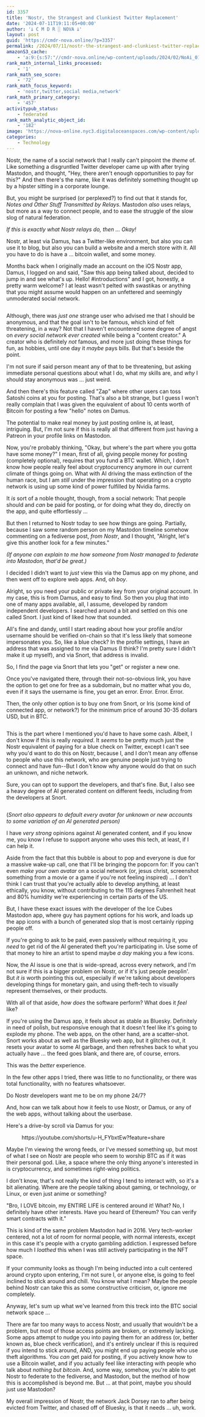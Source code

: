 ```yaml
---
id: 3357
title: 'Nostr, the Strangest and Clunkiest Twitter Replacement'
date: '2024-07-11T19:11:05+00:00'
author: '𐕣 C M D R ░ NOVA 𐕣'
layout: post
guid: 'https://cmdr-nova.online/?p=3357'
permalink: /2024/07/11/nostr-the-strangest-and-clunkiest-twitter-replacement/
amazonS3_cache:
    - 'a:9:{s:57:"//cmdr-nova.online/wp-content/uploads/2024/02/NoAi_01.png";a:1:{s:9:"timestamp";i:1721696348;}s:58:"//cmdr-nova.online/wp-content/uploads/2024/07/image-13.png";a:2:{s:2:"id";i:3358;s:11:"source_type";s:13:"media-library";}s:67:"//cmdr-nova.online/wp-content/uploads/2024/07/image-13-1024x768.png";a:2:{s:2:"id";i:3358;s:11:"source_type";s:13:"media-library";}s:90:"//nova-online.nyc3.digitaloceanspaces.com/wp-content/uploads/2024/07/11181146/image-13.png";a:2:{s:2:"id";i:3358;s:11:"source_type";s:13:"media-library";}s:99:"//nova-online.nyc3.digitaloceanspaces.com/wp-content/uploads/2024/07/11181146/image-13-1024x768.png";a:2:{s:2:"id";i:3358;s:11:"source_type";s:13:"media-library";}s:58:"//cmdr-nova.online/wp-content/uploads/2024/07/image-14.png";a:2:{s:2:"id";i:3359;s:11:"source_type";s:13:"media-library";}s:90:"//nova-online.nyc3.digitaloceanspaces.com/wp-content/uploads/2024/07/11182242/image-14.png";a:2:{s:2:"id";i:3359;s:11:"source_type";s:13:"media-library";}s:58:"//cmdr-nova.online/wp-content/uploads/2024/07/image-15.png";a:2:{s:2:"id";i:3360;s:11:"source_type";s:13:"media-library";}s:90:"//nova-online.nyc3.digitaloceanspaces.com/wp-content/uploads/2024/07/11182845/image-15.png";a:2:{s:2:"id";i:3360;s:11:"source_type";s:13:"media-library";}}'
rank_math_internal_links_processed:
    - '1'
rank_math_seo_score:
    - '72'
rank_math_focus_keyword:
    - 'nostr,twitter,social media,network'
rank_math_primary_category:
    - '457'
activitypub_status:
    - federated
rank_math_analytic_object_id:
    - '182'
image: 'https://nova-online.nyc3.digitaloceanspaces.com/wp-content/uploads/2024/07/11190902/Screenshot-from-2024-07-11-15-08-41.png'
categories:
    - Technology
---
```


<!-- wp:paragraph -->
<p>Nostr, the name of a social network that I really can't pinpoint the <em>theme</em> of. Like something a disgruntled Twitter developer came up with after trying Mastodon, and thought, "Hey, there aren't enough opportunities to pay for this?" And then there's the name, like it was definitely something thought up by a hipster sitting in a corporate lounge. </p>
<!-- /wp:paragraph -->

<!-- wp:paragraph -->
<p>But, you might be surprised (or perplexed?) to find out that it stands for, <em>Notes and Other Stuff Transmitted by Relays</em>. Mastodon <em>also</em> uses relays, but more as a way to connect people, and to ease the struggle of the slow slog of natural federation.</p>
<!-- /wp:paragraph -->

<!-- wp:paragraph -->
<p><em>If this is exactly what Nostr relays do, then ... Okay!</em></p>
<!-- /wp:paragraph -->

<!-- wp:paragraph -->
<p>Nostr, at least via Damus, has a Twitter-like environment, but also you can use it to blog, but also you can build a website and a merch store with it. All you have to do is have a ... bitcoin wallet, and some money.</p>
<!-- /wp:paragraph -->

<!-- wp:paragraph -->
<p>Months back when I originally made an account on the iOS Nostr app, Damus, I logged on and said, "Saw this app being talked about, decided to jump in and see what's up. Hello! #introductions" and I got, honestly, a pretty warm welcome? I at least wasn't pelted with swastikas or anything that you might assume would happen on an unfettered and seemingly unmoderated social network.</p>
<!-- /wp:paragraph -->

<!-- wp:image {"id":3358,"sizeSlug":"large","linkDestination":"none","align":"center"} -->
<figure class="wp-block-image aligncenter size-large"><img src="https://cmdr-nova.online/wp-content/uploads/2024/07/image-13-1024x768.png" alt="" class="wp-image-3358"/></figure>
<!-- /wp:image -->

<!-- wp:paragraph -->
<p>Although, there was <em>just one</em> strange user who advised me that I should be anonymous, and that the goal isn't to be famous, which kind of felt threatening, in a way? Not that I haven't encountered some degree of angst on <em>every social network ever created</em> while being a "content creator." A creator who is definitely <em>not</em> famous, and more just doing these things for fun, as hobbies, until one day it <em>maybe</em> pays bills. But that's beside the point.</p>
<!-- /wp:paragraph -->

<!-- wp:paragraph -->
<p>I'm not sure if said person meant any of that to be threatening, but asking immediate personal questions about what I do, what my skills are, and <em>why</em> I should stay anonymous was ... just weird.</p>
<!-- /wp:paragraph -->

<!-- wp:paragraph -->
<p>And then there's this feature called "Zap" where other users can toss Satoshi coins at you for posting. That's also a bit strange, but I guess I won't really complain that I was given the equivalent of about 10 cents worth of Bitcoin for posting a few "hello" notes on Damus.</p>
<!-- /wp:paragraph -->

<!-- wp:paragraph -->
<p>The potential to make real money by just posting online is, at least, intriguing. But, I'm not sure if this is really all that different from just having a Patreon in your profile links on Mastodon.</p>
<!-- /wp:paragraph -->

<!-- wp:paragraph -->
<p>Now, you're probably thinking, "Okay, but where's the part where you gotta have some money?" I mean, first of all, giving people money for posting (completely optional), requires that you fund a BTC wallet. Which, I don't know how people really feel about cryptocurrency anymore in our current climate of things going on. What with AI driving the mass extinction of the human race, but I am <em>still</em> under the impression that operating on a crypto network is using up some kind of power fulfilled by Nvidia farms.</p>
<!-- /wp:paragraph -->

<!-- wp:paragraph -->
<p>It <em>is</em> sort of a noble thought, though, from a social network: That people should and <em>can</em> be paid for posting, or for doing what they do, directly on the app, and quite effortlessly ...</p>
<!-- /wp:paragraph -->

<!-- wp:paragraph -->
<p>But then I returned to Nostr today to see how things are going. Partially, because I saw some random person on my Mastodon timeline somehow commenting on a fediverse post, <em>from Nostr</em>, and I thought, "Alright, let's give this another look for a few minutes." </p>
<!-- /wp:paragraph -->

<!-- wp:paragraph -->
<p><em>(If anyone can explain to me how someone from Nostr managed to federate into Mastodon, that'd be great.)</em></p>
<!-- /wp:paragraph -->

<!-- wp:paragraph -->
<p>I decided I didn't want to <em>just</em> view this via the Damus app on my phone, and then went off to explore web apps. And, o<em>h boy</em>.</p>
<!-- /wp:paragraph -->

<!-- wp:paragraph -->
<p>Alright, so you need your public or private key from your original account. In my case, this is from Damus, and easy to find. So then you plug that into one of many apps available, all, I assume, developed by random independent developers. I searched around a bit and settled on this one called Snort. I just kind of liked how that sounded.</p>
<!-- /wp:paragraph -->

<!-- wp:paragraph -->
<p>All's fine and dandy, until I start reading about how your profile and/or username should be verified on-chain so that it's less likely that someone impersonates you. So, like a blue check? In the profile settings, I have an address that was assigned to me via Damus (I think? I'm pretty sure I didn't make it up myself), and via Snort, that address is invalid.</p>
<!-- /wp:paragraph -->

<!-- wp:paragraph -->
<p>So, I find the page via Snort that lets you "get" or register a new one.</p>
<!-- /wp:paragraph -->

<!-- wp:paragraph -->
<p>Once you've navigated there, through their not-so-obvious link, you have the option to get one for free as a subdomain, but no matter what you do, even if it says the username is fine, you get an error. Error. Error. Error.</p>
<!-- /wp:paragraph -->

<!-- wp:paragraph -->
<p>Then, the only other option is to buy one from Snort, or Iris (some kind of connected app, or network?) for the minimum price of around 30-35 dollars USD, but in BTC.</p>
<!-- /wp:paragraph -->

<!-- wp:image {"id":3359,"sizeSlug":"full","linkDestination":"none","align":"center"} -->
<figure class="wp-block-image aligncenter size-full"><img src="https://cmdr-nova.online/wp-content/uploads/2024/07/image-14.png" alt="" class="wp-image-3359"/></figure>
<!-- /wp:image -->

<!-- wp:paragraph -->
<p>This is the part where I mentioned you'd have to have some cash. Albeit, I don't know if this is really <em>required</em>. It <em>seems</em> to be pretty much just the Nostr equivalent of paying for a blue check on Twitter, except I can't see why you'd want to do this on Nostr, because I, and I don't mean any offense to people who use this network, who are genuine people just trying to connect and have fun--But I don't know why anyone would do that on such an unknown, and niche network.</p>
<!-- /wp:paragraph -->

<!-- wp:paragraph -->
<p>Sure, you can opt to support the developers, and that's fine. But, I also see a heavy degree of AI generated content on different feeds, including from the developers at Snort.</p>
<!-- /wp:paragraph -->

<!-- wp:image {"id":3360,"sizeSlug":"full","linkDestination":"none","align":"center"} -->
<figure class="wp-block-image aligncenter size-full"><img src="https://cmdr-nova.online/wp-content/uploads/2024/07/image-15.png" alt="" class="wp-image-3360"/></figure>
<!-- /wp:image -->

<!-- wp:paragraph -->
<p>(<em>Snort also appears to default every avatar for unknown or new accounts to some variation of an AI generated person)</em></p>
<!-- /wp:paragraph -->

<!-- wp:paragraph -->
<p>I have <em>very strong</em> opinions against AI generated content, and if you know me, you know I refuse to support anyone who uses this tech, at least, if I can help it.</p>
<!-- /wp:paragraph -->

<!-- wp:paragraph -->
<p>Aside from the fact that this bubble is about to pop and everyone is due for a massive wake-up call, one that I'll be bringing the popcorn for: If you can't even <em>make your own avatar</em> on a social network (or, jesus christ, screenshot something from a movie or a game if you're not feeling inspired) ... I don't think I can trust that you're actually able to develop anything, at least ethically, you know, without contributing to the 115 degrees Fahrenheit heat and 80% humidity we're experiencing in certain parts of the US.</p>
<!-- /wp:paragraph -->

<!-- wp:paragraph -->
<p>But, I have these exact issues with the developer of the Ice Cubes Mastodon app, where guy has payment options for his work, and loads up the app icons with a bunch of generated slop that is most certainly ripping people off.</p>
<!-- /wp:paragraph -->

<!-- wp:paragraph -->
<p>If you're going to ask to be paid, even passively without requiring it, you <em>need</em> to get rid of the AI generated theft you're participating in. Use some of that money to hire an artist to spend maybe <em>a day</em> making you a few icons.</p>
<!-- /wp:paragraph -->

<!-- wp:paragraph -->
<p>Now, the AI issue is one that is wide-spread, across every network, and I'm not sure if this is a bigger problem on Nostr, or if it's just people peoplin'. But <em>it is</em> worth pointing this out, especially if we're talking about developers developing things for monetary gain, and using theft-tech to visually represent themselves, or their products.</p>
<!-- /wp:paragraph -->

<!-- wp:paragraph -->
<p>With all of that aside, <em>how does </em>the software perform? What does it <em>feel</em> like?</p>
<!-- /wp:paragraph -->

<!-- wp:paragraph -->
<p>If you're using the Damus app, it feels about as stable as Bluesky. Definitely in need of polish, but responsive enough that it doesn't feel like it's going to explode my phone. The web apps, on the other hand, are a scatter-shot. Snort works about as well as the Bluesky web app, but it glitches out, it resets your avatar to some AI garbage, and then refreshes back to what you actually have ... the feed goes blank, and there are, of course, errors.</p>
<!-- /wp:paragraph -->

<!-- wp:paragraph -->
<p>This was the <em>better</em> experience.</p>
<!-- /wp:paragraph -->

<!-- wp:paragraph -->
<p>In the few other apps I tried, there was little to no functionality, or there was total functionality, with no features whatsoever.</p>
<!-- /wp:paragraph -->

<!-- wp:paragraph -->
<p>Do Nostr developers want me to be on my phone 24/7?</p>
<!-- /wp:paragraph -->

<!-- wp:paragraph -->
<p>And, how can we talk about how it feels to use Nostr, or Damus, or any of the web apps, without talking about the userbase.</p>
<!-- /wp:paragraph -->

<!-- wp:paragraph -->
<p>Here's a drive-by scroll via Damus for you:</p>
<!-- /wp:paragraph -->

<!-- wp:embed {"url":"https://youtube.com/shorts/u-H_FYbxtEw?feature=share","type":"video","providerNameSlug":"youtube","responsive":true,"className":"wp-embed-aspect-16-9 wp-has-aspect-ratio"} -->
<figure class="wp-block-embed is-type-video is-provider-youtube wp-block-embed-youtube wp-embed-aspect-16-9 wp-has-aspect-ratio"><div class="wp-block-embed__wrapper">
https://youtube.com/shorts/u-H_FYbxtEw?feature=share
</div></figure>
<!-- /wp:embed -->

<!-- wp:paragraph -->
<p>Maybe I'm viewing the wrong feeds, or I've messed something up, but most of what I see on Nostr are people who seem to worship BTC as if it was their personal god. Like, a space where the only thing anyone's interested in is cryptocurrency, and sometimes right-wing politics.</p>
<!-- /wp:paragraph -->

<!-- wp:paragraph -->
<p>I don't know, that's not really the kind of thing I tend to interact with, so it's a bit alienating. Where are the people talking about gaming, or technology, or Linux, or even just anime or something?</p>
<!-- /wp:paragraph -->

<!-- wp:paragraph -->
<p>"Bro, I LOVE bitcoin, my ENTIRE LIFE is centered around it! What? No, I definitely have other interests. Have you heard of Ethereum? You can verify smart contracts with it."</p>
<!-- /wp:paragraph -->

<!-- wp:paragraph -->
<p>This is kind of the same problem Mastodon had in 2016. Very tech-worker centered, not a lot of room for normal people, with normal interests, except in this case it's people with a crypto gambling addiction. I expressed before how much I <em>loathed</em> this when I was still actively participating in the NFT space.</p>
<!-- /wp:paragraph -->

<!-- wp:paragraph -->
<p>If your community looks as though I'm being inducted into a cult centered around crypto upon entering, I'm not sure I, or anyone else, is going to feel inclined to stick around and chill. You know what I mean? Maybe the people behind Nostr can take this as some constructive criticism, or, ignore me completely.</p>
<!-- /wp:paragraph -->

<!-- wp:paragraph -->
<p>Anyway, let's sum up what we've learned from this treck into the BTC social network space ...</p>
<!-- /wp:paragraph -->

<!-- wp:paragraph -->
<p>There are far too many ways to access Nostr, and usually that wouldn't be a problem, but most of those access points are broken, or extremely lacking. Some apps attempt to nudge you into paying them for an address (or, better known as, blue check verification), and it's entirely unclear if this is required if you intend to stick around, AND, you might end up paying people who use theft algorithms. You <em>can</em> get paid for posting, if you actively know how to use a Bitcoin wallet, and if you actually feel like interacting with people who talk about <em>nothing but bitcoin</em>. And, some way, somehow, you're able to get Nostr to federate to the fediverse, and Mastodon, but the method of how this is accomplished is beyond me. But ... at that point, maybe you should just use Mastodon?</p>
<!-- /wp:paragraph -->

<!-- wp:paragraph -->
<p>My overall impression of Nostr, the network Jack Dorsey ran to after being evicted from Twitter, and chased off of Bluesky, is that it needs ... uh, work.</p>
<!-- /wp:paragraph -->